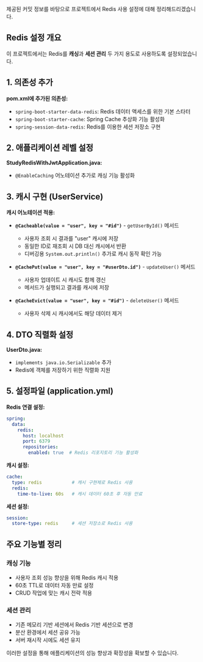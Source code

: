 제공된 커밋 정보를 바탕으로 프로젝트에서 Redis 사용 설정에 대해 정리해드리겠습니다.

## Redis 설정 개요

이 프로젝트에서는 Redis를 **캐싱**과 **세션 관리** 두 가지 용도로 사용하도록 설정되었습니다.

## 1. 의존성 추가

**pom.xml에 추가된 의존성:**
- `spring-boot-starter-data-redis`: Redis 데이터 액세스를 위한 기본 스타터
- `spring-boot-starter-cache`: Spring Cache 추상화 기능 활성화
- `spring-session-data-redis`: Redis를 이용한 세션 저장소 구현

## 2. 애플리케이션 레벨 설정

**StudyRedisWithJwtApplication.java:**
- `@EnableCaching` 어노테이션 추가로 캐싱 기능 활성화

## 3. 캐시 구현 (UserService)

**캐시 어노테이션 적용:**

- **`@Cacheable(value = "user", key = "#id")`** - `getUserById()` 메서드
    - 사용자 조회 시 결과를 "user" 캐시에 저장
    - 동일한 ID로 재조회 시 DB 대신 캐시에서 반환
    - 디버깅용 `System.out.println()` 추가로 캐시 동작 확인 가능

- **`@CachePut(value = "user", key = "#userDto.id")`** - `updateUser()` 메서드
    - 사용자 업데이트 시 캐시도 함께 갱신
    - 메서드가 실행되고 결과를 캐시에 저장

- **`@CacheEvict(value = "user", key = "#id")`** - `deleteUser()` 메서드
    - 사용자 삭제 시 캐시에서도 해당 데이터 제거

## 4. DTO 직렬화 설정

**UserDto.java:**
- `implements java.io.Serializable` 추가
- Redis에 객체를 저장하기 위한 직렬화 지원

## 5. 설정파일 (application.yml)

**Redis 연결 설정:**
```yaml
spring:
  data:
    redis:
      host: localhost
      port: 6379
      repositories:
        enabled: true  # Redis 리포지토리 기능 활성화
```


**캐시 설정:**
```yaml
cache:
  type: redis           # 캐시 구현체로 Redis 사용
  redis:
    time-to-live: 60s   # 캐시 데이터 60초 후 자동 만료
```


**세션 설정:**
```yaml
session:
  store-type: redis     # 세션 저장소로 Redis 사용
```


## 주요 기능별 정리

### 캐싱 기능
- 사용자 조회 성능 향상을 위해 Redis 캐시 적용
- 60초 TTL로 데이터 자동 만료 설정
- CRUD 작업에 맞는 캐시 전략 적용

### 세션 관리
- 기존 메모리 기반 세션에서 Redis 기반 세션으로 변경
- 분산 환경에서 세션 공유 가능
- 서버 재시작 시에도 세션 유지

이러한 설정을 통해 애플리케이션의 성능 향상과 확장성을 확보할 수 있습니다.